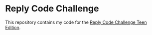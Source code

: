 # Reply Code Challenge

This repository contains my code for the [Reply Code Challenge Teen Edition](https://challenges.reply.com/tamtamy/challenges/category/coding_teen).